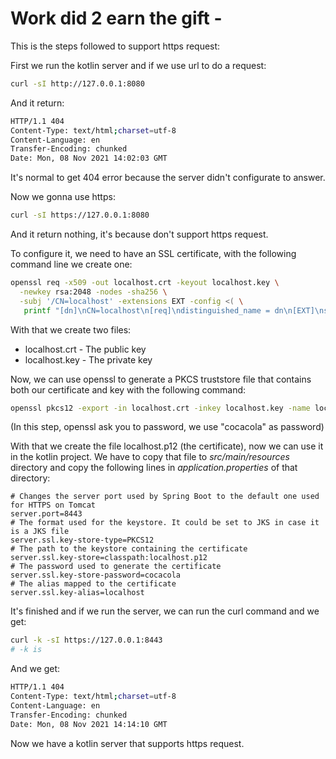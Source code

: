 # Work did 2 earn the gift - 

This is the steps followed to support https request:

First we run the kotlin server and if we use url to do a request:

```bash
curl -sI http://127.0.0.1:8080
```

And it return:

```bash
HTTP/1.1 404
Content-Type: text/html;charset=utf-8
Content-Language: en
Transfer-Encoding: chunked
Date: Mon, 08 Nov 2021 14:02:03 GMT
```

It's normal to get 404 error because the server didn't configurate to answer.

Now we gonna use https:

```bash
curl -sI https://127.0.0.1:8080
```

And it return nothing, it's because don't support https request.

To configure it, we need to have an SSL certificate, with the following command line we create one:

```bash
openssl req -x509 -out localhost.crt -keyout localhost.key \
  -newkey rsa:2048 -nodes -sha256 \
  -subj '/CN=localhost' -extensions EXT -config <( \
   printf "[dn]\nCN=localhost\n[req]\ndistinguished_name = dn\n[EXT]\nsubjectAltName=DNS:localhost\nkeyUsage=digitalSignature\nextendedKeyUsage=serverAuth")
```

With that we create two files:

* localhost.crt - The public key
* localhost.key - The private key

Now, we can use openssl to generate a PKCS truststore file that contains both our certificate and key with the following command:

```bash
openssl pkcs12 -export -in localhost.crt -inkey localhost.key -name localhost -out localhost.p12
```

(In this step, openssl ask you to password, we use "cocacola" as password)

With that we create the file localhost.p12 (the certificate), now we can use it in the kotlin project. We have to copy that file to _src/main/resources_ directory and copy the following lines in _application.properties_ of that directory:

```
# Changes the server port used by Spring Boot to the default one used for HTTPS on Tomcat
server.port=8443
# The format used for the keystore. It could be set to JKS in case it is a JKS file
server.ssl.key-store-type=PKCS12
# The path to the keystore containing the certificate
server.ssl.key-store=classpath:localhost.p12
# The password used to generate the certificate
server.ssl.key-store-password=cocacola
# The alias mapped to the certificate
server.ssl.key-alias=localhost
```

It's finished and if we run the server, we can run the curl command and we get:

```bash
curl -k -sI https://127.0.0.1:8443
# -k is 
```

And we get:

```bash
HTTP/1.1 404
Content-Type: text/html;charset=utf-8
Content-Language: en
Transfer-Encoding: chunked
Date: Mon, 08 Nov 2021 14:14:10 GMT
```

Now we have a kotlin server that supports https request.